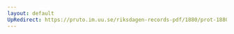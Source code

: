 ```yaml
---
layout: default
UpRedirect: https://pruto.im.uu.se/riksdagen-records-pdf/1880/prot-1880--fk--029.pdf
---
```

